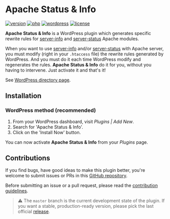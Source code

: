# Apache Status & Info
[![version](https://badgen.net/github/release/Pierre-Lannoy/wp-htaccess-server-info-server-status/)](https://wordpress.org/plugins/htaccess-server-info-server-status/)
[![php](https://badgen.net/badge/php/7.1+/green)](https://wordpress.org/plugins/htaccess-server-info-server-status/)
[![wordpress](https://badgen.net/badge/wordpress/5.0+/green)](https://wordpress.org/plugins/htaccess-server-info-server-status/)
[![license](https://badgen.net/github/license/Pierre-Lannoy/wp-htaccess-server-info-server-status/)](/license.txt)

**Apache Status & Info** is a WordPress plugin which generates specific rewrite rules for [server-info](https://httpd.apache.org/docs/2.4/en/mod/mod_info.html) and [server-status](https://httpd.apache.org/docs/current/en/mod/mod_status.html) Apache modules.

When you want to use [server-info](https://httpd.apache.org/docs/2.4/en/mod/mod_info.html) and/or [server-status](https://httpd.apache.org/docs/current/en/mod/mod_status.html) with Apache server, you must modify (right in your `.htaccess` file) the rewrite rules generated by WordPress. And you must do it each time WordPress modify and regenerates the rules.
**Apache Status & Info** do it for you, without you having to intervene. Just activate it and that's it!

See [WordPress directory page](https://wordpress.org/plugins/htaccess-server-info-server-status/).

## Installation

### WordPress method (recommended)

1. From your WordPress dashboard, visit _Plugins | Add New_.
2. Search for 'Apache Status & Info'.
3. Click on the 'Install Now' button.

You can now activate **Apache Status & Info** from your _Plugins_ page.
 
## Contributions

If you find bugs, have good ideas to make this plugin better, you're welcome to submit issues or PRs in this [GitHub repository](https://github.com/Pierre-Lannoy/wp-htaccess-server-info-server-status).

Before submitting an issue or a pull request, please read the [contribution guidelines](CONTRIBUTING.md).

> ⚠️ The `master` branch is the current development state of the plugin. If you want a stable, production-ready version, please pick the last official [release](https://github.com/Pierre-Lannoy/wp-htaccess-server-info-server-status/releases).
